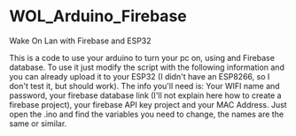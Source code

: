# WOL_Arduino_Firebase
 Wake On Lan with Firebase and ESP32

This is a code to use your arduino to turn your pc on, using and Firebase database.
To use it just modify the script with the following information and you can already upload it to your ESP32 (I didn't have an ESP8266, so I don't test it, but should work).
The info you'll need is: Your WIFI name and password, your firebase database link (I'll not explain here how to create a firebase project), your firebase API key project and your MAC Address.
Just open the .ino and find the variables you need to change, the names are the same or similar.
